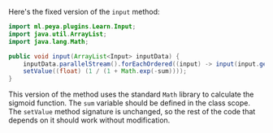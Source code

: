 Here's the fixed version of the `input` method:
```java
import ml.peya.plugins.Learn.Input;
import java.util.ArrayList;
import java.lang.Math;

public void input(ArrayList<Input> inputData) {
    inputData.parallelStream().forEachOrdered((input) -> input(input.getWeightingValue()));
    setValue((float) (1 / (1 + Math.exp(-sum))));
}
```
This version of the method uses the standard `Math` library to calculate the sigmoid function. The `sum` variable should be defined in the class scope. The `setValue` method signature is unchanged, so the rest of the code that depends on it should work without modification.